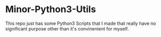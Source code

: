# Minor-Python3-Utils

This repo just has some Python3 Scripts that I made that really have no significant purpose other than it's convinenient for myself.
